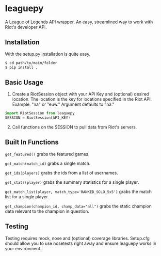 # leaguepy
A League of Legends API wrapper. An easy, streamlined way to work with Riot's
developer API.

## Installation
With the setup.py installation is quite easy.

```sh
$ cd path/to/main/folder
$ pip install .
```

## Basic Usage
1. Create a RiotSession object with your API Key and (optional) desired location.
 The location is the key for locations specified in the Riot API.
 Example: "na" or "euw." Argument defaults to "na."

  ```python
  import RiotSession from leaguepy
  SESSION = RiotSession(API_KEY)
 ```
2. Call functions on the SESSION to pull data from Riot's servers.

## Built In Functions
`get_featured()` grabs the featured games.

`get_match(match_id)` grabs a single match.

`get_ids(players)` grabs the ids from a list of usernames.

`get_stats(player)` grabs the summary statistics for a single player.

`get_match_list(player, match_type='RANKED_SOLO_5x5')` grabs the match list
  for a single player.

`get_champion(champion_id, champ_data="all")` grabs the static champion data
  relevant to the champion in question.

## Testing
Testing requires mock, nose and (optional) coverage libraries. Setup.cfg should
allow you to use nosetests right away and ensure leaguepy works in your
environment.
